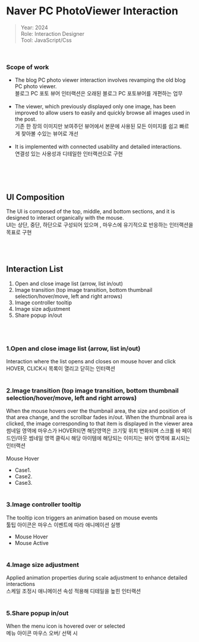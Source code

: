 # Naver PC PhotoViewer Interaction
> Year: 2024<br>
Role: Interaction Designer<br>
Tool: JavaScript/Css<br>
<br>

### Scope of work
- The blog PC photo viewer interaction involves revamping the old blog PC photo viewer.<br>
  블로그 PC 포토 뷰어 인터랙션은 오래된 블로그 PC 포토뷰어를 개편하는 업무<br><br>
- The viewer, which previously displayed only one image, has been improved to allow users to easily and quickly browse all images used in the post.<br>
  기존 한 장의 이미지만 보여주던 뷰어에서 본문에 사용된 모든 이미지를 쉽고 빠르게 찾아볼 수있는 뷰어로 개선<br><br>
- It is implemented with connected usability and detailed interactions.<br>
  연결성 있는 사용성과 디테일한 인터랙션으로 구현<br><br>

<br><br>
## UI Composition
The UI is composed of the top, middle, and bottom sections, and it is designed to interact organically with the mouse.<br>
UI는 상단, 중단, 하단으로 구성되어 있으며 , 마우스에 유기적으로 반응하는 인터랙션을 목표로 구현
<br>

<br><br>
## Interaction List
1. Open and close image list (arrow, list in/out)
2. Image transition (top image transition, bottom thumbnail selection/hover/move, left and right arrows)
3. Image controller tooltip
4. Image size adjustment
5. Share popup in/out

<br><br>

   
### 1.Open and close image list (arrow, list in/out)<br>
Interaction where the list opens and closes on mouse hover and click<br>
HOVER, CLICK시 목록이 열리고 닫히는 인터랙션
<br><br>
### 2.Image transition (top image transition, bottom thumbnail selection/hover/move, left and right arrows)<br>
When the mouse hovers over the thumbnail area, the size and position of that area change, and the scrollbar fades in/out. When the thumbnail area is clicked, the image corresponding to that item is displayed in the viewer area
<br>
썸네일 영역에 마우스가 HOVER되면 해당영역은 크기및 위치 변화되며 스크롤 바 페이드인/아웃
썸네일 영역 클릭시 해당 아이템에 해당되는 이미지는 뷰어 영역에 표시되는 인터랙션
<br>
<br>
Mouse Hover
 
- Case1.
- Case2.
- Case3.
<br><br>
### 3.Image controller tooltip<br>
The tooltip icon triggers an animation based on mouse events
<br>
툴팁 아이콘은 마우스 이벤트에 따라 애니메이션 실행
<br>
- Mouse Hover
- Mouse Active
<br><br>
### 4.Image size adjustment<br>
Applied animation properties during scale adjustment to enhance detailed interactions
<br>
스케일 조정시 애니메이션 속성 적용해 디테일을 높힌 인터랙션
<br><br>
### 5.Share popup in/out<br>
When the menu icon is hovered over or selected
<br>
메뉴 아이콘 마우스 오버/ 선택 시
<br><br>
